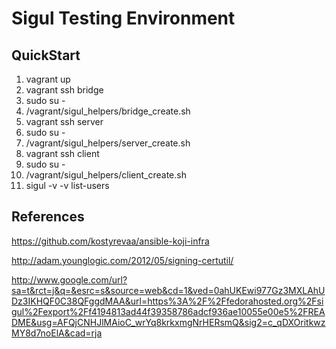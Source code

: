 # Sigul Testing Environment

## QuickStart

1. vagrant up
2. vagrant ssh bridge
  1. sudo su - 
  2. /vagrant/sigul_helpers/bridge_create.sh
3. vagrant ssh server
  1. sudo su - 
  2. /vagrant/sigul_helpers/server_create.sh
3. vagrant ssh client
  1. sudo su - 
  2. /vagrant/sigul_helpers/client_create.sh
  3. sigul -v -v list-users

## References

https://github.com/kostyrevaa/ansible-koji-infra

http://adam.younglogic.com/2012/05/signing-certutil/

http://www.google.com/url?sa=t&rct=j&q=&esrc=s&source=web&cd=1&ved=0ahUKEwi977Gz3MXLAhUDz3IKHQF0C38QFggdMAA&url=https%3A%2F%2Ffedorahosted.org%2Fsigul%2Fexport%2Ff4194813ad44f39358786adcf936ae10055e00e5%2FREADME&usg=AFQjCNHJlMAioC_wrYq8krkxmgNrHERsmQ&sig2=c_qDXOritkwzMY8d7noElA&cad=rja
